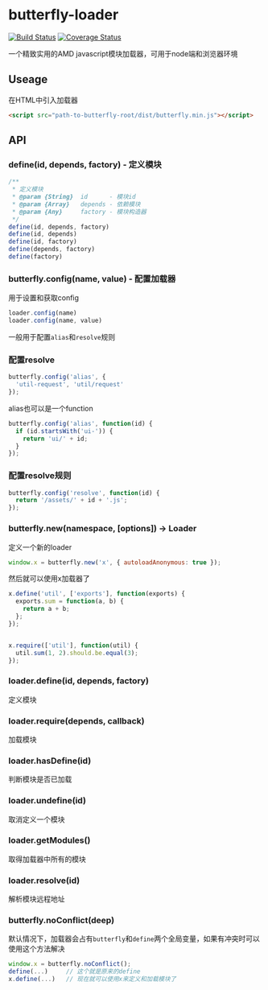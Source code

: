 butterfly-loader
====

[![Build Status](https://travis-ci.org/bencode/butterfly-loader.svg?branch=master)](https://travis-ci.org/bencode/butterfly-loader)
[![Coverage Status](https://coveralls.io/repos/bencode/butterfly-loader/badge.svg?branch=master&service=github)](https://coveralls.io/github/bencode/butterfly-loader?branch=master)


一个精致实用的AMD javascript模块加载器，可用于node端和浏览器环境


## Useage


在HTML中引入加载器


```html
<script src="path-to-butterfly-root/dist/butterfly.min.js"></script>
```

## API


### define(id, depends, factory) - 定义模块


```js
/**
 * 定义模块
 * @param {String}  id      - 模块id
 * @param {Array}   depends - 依赖模块
 * @param {Any}     factory - 模块构造器
 */
define(id, depends, factory)
define(id, depends)
define(id, factory)
define(depends, factory)
define(factory)
```


###  butterfly.config(name, value) - 配置加载器

用于设置和获取config

```js
loader.config(name)
loader.config(name, value)
```

一般用于配置`alias`和`resolve`规则


### 配置resolve

```js
butterfly.config('alias', {
  'util-request', 'util/request'
});
```

alias也可以是一个function

```js
butterfly.config('alias', function(id) {
  if (id.startsWith('ui-')) {
    return 'ui/' + id;
  }
});
```

### 配置resolve规则


```js
butterfly.config('resolve', function(id) {
  return '/assets/' + id + '.js';
});
```

### butterfly.new(namespace, [options]) -> Loader

定义一个新的loader

```js
window.x = butterfly.new('x', { autoloadAnonymous: true });
```

然后就可以使用x加载器了

```js
x.define('util', ['exports'], function(exports) {
  exports.sum = function(a, b) {
    return a + b;
  };
});


x.require(['util'], function(util) {
  util.sum(1, 2).should.be.equal(3);
});
```


### loader.define(id, depends, factory)

定义模块

### loader.require(depends, callback)

加载模块

### loader.hasDefine(id)

判断模块是否已加载

### loader.undefine(id)

取消定义一个模块

### loader.getModules()

取得加载器中所有的模块

### loader.resolve(id)

解析模块远程地址


### butterfly.noConflict(deep)

默认情况下，加载器会占有`butterfly`和`define`两个全局变量，如果有冲突时可以使用这个方法解决

```js
window.x = butterfly.noConflict();
define(...)     // 这个就是原来的define
x.define(...)   // 现在就可以使用x来定义和加载模块了
```
